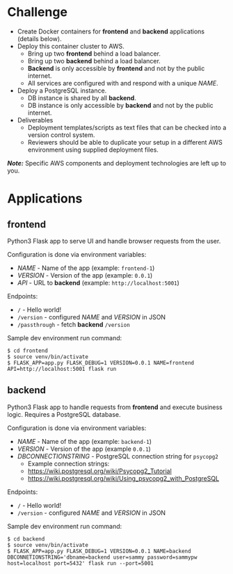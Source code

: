 # Challenge

* Create Docker containers for **frontend** and **backend** applications (details below).
* Deploy this container cluster to AWS.
    * Bring up two **frontend** behind a load balancer.
    * Bring up two **backend** behind a load balancer.
    * **Backend** is only accessible by **frontend** and not by the public internet.
    * All services are configured with and respond with a unique _NAME_.
* Deploy a PostgreSQL instance.
    * DB instance is shared by all **backend**.
    * DB instance is only accessible by **backend** and not by the public internet.
* Deliverables
    * Deployment templates/scripts as text files that can be checked into a version control system.
    * Reviewers should be able to duplicate your setup in a different AWS environment using supplied deployment files.

**_Note:_** Specific AWS components and deployment technologies are left up to you.

# Applications

## frontend

Python3 Flask app to serve UI and handle browser requests from the user.

Configuration is done via environment variables:

* _NAME_ - Name of the app (example: `frontend-1`)
* _VERSION_ - Version of the app (example: `0.0.1`)
* _API_ - URL to **backend** (example: `http://localhost:5001`)

Endpoints:

* `/` - Hello world!
* `/version` - configured _NAME_ and _VERSION_ in JSON
* `/passthrough` - fetch **backend** `/version`

Sample dev environment run command:

```
$ cd frontend
$ source venv/bin/activate
$ FLASK_APP=app.py FLASK_DEBUG=1 VERSION=0.0.1 NAME=frontend API=http://localhost:5001 flask run
```

## backend

Python3 Flask app to handle requests from **frontend** and execute business logic. Requires a PostgreSQL database.

Configuration is done via environment variables:

* _NAME_ - Name of the app (example: `backend-1`)
* _VERSION_ - Version of the app (example `0.0.1`)
* _DBCONNECTIONSTRING_ - PostgreSQL connection string for `psycopg2`
    * Example connection strings:
    * https://wiki.postgresql.org/wiki/Psycopg2_Tutorial
    * https://wiki.postgresql.org/wiki/Using_psycopg2_with_PostgreSQL

Endpoints:

* `/` - Hello world!
* `/version` - configured _NAME_ and _VERSION_ in JSON

Sample dev environment run command:

```
$ cd backend
$ source venv/bin/activate
$ FLASK_APP=app.py FLASK_DEBUG=1 VERSION=0.0.1 NAME=backend DBCONNETIONSTRING='dbname=backend user=sammy password=sammypw host=localhost port=5432' flask run --port=5001
```

